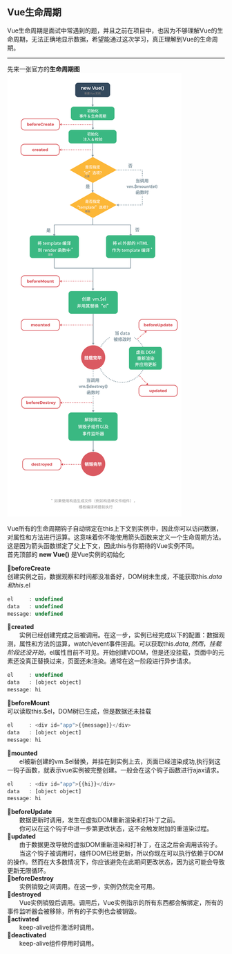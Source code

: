 ## Vue生命周期
Vue生命周期是面试中常遇到的题，并且之前在项目中，也因为不够理解Vue的生命周期，无法正确地显示数据，希望能通过这次学习，真正理解到Vue的生命周期。  

---
先来一张官方的**生命周期图**  
![vue生命周期](../../.vuepress/imgs/blog/vue/vuelife/life.jpg)  
   
Vue所有的生命周期钩子自动绑定在this上下文到实例中，因此你可以访问数据，对属性和方法进行运算。这意味着你不能使用箭头函数来定义一个生命周期方法。这是因为箭头函数绑定了父上下文，因此this与你期待的Vue实例不同。  
首先顶部的 **new Vue()** 是Vue实例的初始化  

🥤**beforeCreate**  
    创建实例之前，数据观察和时间都没准备好，DOM树未生成，不能获取this.$data和this.$el  
```js
el     : undefined
data   : undefined
message: undefined
```
🥤**created**  
　　实例已经创建完成之后被调用。在这一步，实例已经完成以下的配置：数据观测，属性和方法的运算，watch/event事件回调。可以获取this.$data,然而，挂载阶段还没开始，$el属性目前不可见。开始创建VDOM，但是还没挂载，页面中的元素还没真正替换过来，页面还未渲染。通常在这一阶段进行异步请求。   
```js
el     : undefined
data   : [object object]
message: hi
```
🥤**beforeMount**  
    可以读取this.$el，DOM树已生成，但是数据还未挂载  
```js
el     : <div id="app">{{message}}</div>
data   : [object object]
message: hi
```   
🥤**mounted**  
　　el被新创建的vm.$el替换，并挂在到实例上去，页面已经渲染成功,执行到这一钩子函数，就表示vue实例被完整创建。一般会在这个钩子函数进行ajax请求。
```js
el     : <div id="app">{{hi}}</div>
data   : [object object]
message: hi
```  
🥤**beforeUpdate**  
　　数据更新时调用，发生在虚拟DOM重新渲染和打补丁之前。  
　　你可以在这个钩子中进一步第更改状态，这不会触发附加的重渲染过程。    
🥤**updated**  
　　由于数据更改导致的虚拟DOM重新渲染和打补丁，在这之后会调用该钩子。  
　　当这个钩子被调用时，组件DOM已经更新，所以你现在可以执行依赖于DOM的操作。然而在大多数情况下，你应该避免在此期间更改状态，因为这可能会导致更新无限循环。  
🥤**beforeDestroy**    
　　实例销毁之间调用。在这一步，实例仍然完全可用。  
🥤**destroyed**  
　　Vue实例销毁后调用。调用后，Vue实例指示的所有东西都会解绑定，所有的事件监听器会被移除，所有的子实例也会被销毁。  
🥤**activated**  
　　keep-alive组件激活时调用。    
🥤**deactivated**  
　　keep-alive组件停用时调用。   